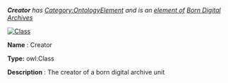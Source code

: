 ___Creator__ 
 has
 [Category:OntologyElement](../../Category/OntologyElement "Category:OntologyElement") 
 and is an
 [element of](../../Property/ElementOf "Property:ElementOf") 
[Born Digital Archives](../../Submissions/Born_Digital_Archives "Submissions:Born Digital Archives")_




  





[![Class](../../images/thumb/2/27/Class.gif/45px-Class.gif)](../../Image/Class.gif "Class")


__Name__ 
 : Creator
 



__Type:__ 
 owl:Class
 



__Description__ 
 : The creator of a born digital archive unit